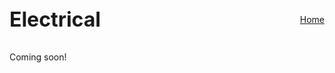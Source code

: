 <div style="display: flex; justify-content: space-between; align-items: center; margin-bottom: 2rem; flex-wrap: wrap;">
  <h1 style="margin: 0; font-size: 2rem;">Electrical</h1>
  <a href="/" class="home-button">Home</a>
</div>
Coming soon!